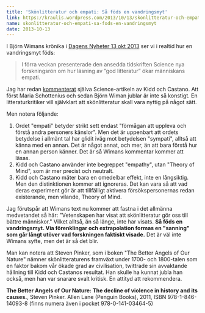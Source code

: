 ```yaml
---
title: 'Skönlitteratur och empati: Så föds en vandringsmyt'
link: https://kraulis.wordpress.com/2013/10/13/skonlitteratur-och-empati-sa-fods-en-vandringsmyt/
name: skonlitteratur-och-empati-sa-fods-en-vandringsmyt
date: 2013-10-13
---
```

I Björn Wimans krönika i [Dagens Nyheter 13 okt 2013](http://www.dn.se/kultur-noje/kronikor/bjorn-wiman-vad-hade-hant-om-nobelpristagaren-skrivit-datorspel/) ser vi i realtid hur en vandringsmyt föds:

> I förra veckan presenterade den ansedda tidskriften Science nya forskningsrön om hur läsning av ”god litteratur” ökar människans empati.

Jag har redan [kommenterat](/posts/) själva Science-artikeln av Kidd och Castano. Att först Maria Schottenius och sedan Björn Wiman jublar är inte så konstigt. En litteraturkritiker vill självklart att skönlitteratur skall vara nyttig på något sätt.

Men notera följande:



1. Ordet "empati" betyder strikt sett endast "förmågan att uppleva och förstå andra personers känslor". Men det är uppenbart att ordets betydelse i allmänt tal har glidit iväg mot betydelsen "sympati", alltså att känna med en annan. Det är något annat, och mer, än att bara förstå hur en annan person känner. Det är så Wimans kommentar kommer att läsas.
2. Kidd och Castano använder inte begreppet "empathy", utan "Theory of Mind", som är mer precist och neutralt.
3. Kidd och Castano mäter bara en omedelbar effekt, inte en långsiktig. Men den distinktionen kommer att ignoreras. Det kan vara så att vad deras experiment gör är att tillfälligt aktivera försökspersonernas redan existerande, men vilande, Theory of Mind.

Jag förutspår att Wimans text nu kommer att fastna i det allmänna medvetandet så här: "Vetenskapen har visat att skönlitteratur gör oss till bättre människor." Vilket alltså, än så länge, inte har visats. **Så föds en vandringsmyt. Via förenklingar och extrapolation formas en "sanning" som går långt utöver vad forskningen faktiskt visade.** Det är väl inte Wimans syfte, men det är så det blir.

Man kan notera att Steven Pinker, som i boken "The Better Angels of Our Nature" nämner skönlitteraturens framväxt under 1700- och 1800-talen som en faktor bakom vår ökade grad av civilisation, twittrade sin avvaktande hållning till Kidd och Castanos resultat. Han skulle ha kunnat jubla han också, men han var snarare svalt kritisk. En attityd att rekommendera.

**The Better Angels of Our Nature: The decline of violence in history and its causes.**, Steven Pinker. Allen Lane (Penguin Books), 2011, ISBN 978-1-846-14093-8 (finns numera även i pocket 978-0-141-03464-5)

